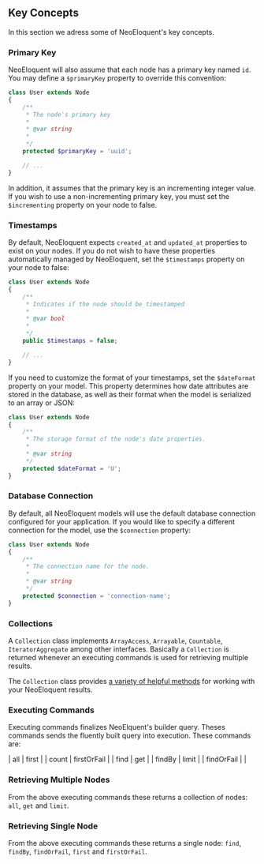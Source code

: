 ## Key Concepts

In this section we adress some of NeoEloquent's key concepts.

### Primary Key
NeoEloquent will also assume that each node has a primary key named `id`. You may define a `$primaryKey` property to override this convention:

```php
class User extends Node
{
    /**
     * The node's primary key
     *
     * @var string
     *
     */
    protected $primaryKey = 'uuid';

    // ...
}

```

In addition, it assumes that the primary key is an incrementing integer value. If you wish to use a non-incrementing primary key, you must set the `$incrementing` property on your node to false.

### Timestamps

By default, NeoEloquent expects `created_at` and `updated_at` properties to exist on your nodes. If you do not wish to have these properties automatically managed by NeoEloquent, set the `$timestamps` property on your node to false:

```php
class User extends Node
{
    /**
     * Indicates if the node should be timestamped
     *
     * @var bool
     *
     */
    public $timestamps = false;

    // ...
}
```

If you need to customize the format of your timestamps, set the `$dateFormat` property on your model. This property determines how date attributes are stored in the database, as well as their format when the model is serialized to an array or JSON:

```php
class User extends Node
{
    /**
     * The storage format of the node's date properties.
     *
     * @var string
     */
    protected $dateFormat = 'U';
}
```

### Database Connection

By default, all NeoEloquent models will use the default database connection configured for your application. If you would like to specify a different connection for the model, use the `$connection` property:

```php
class User extends Node
{
    /**
     * The connection name for the node.
     *
     * @var string
     */
    protected $connection = 'connection-name';
}
```

### Collections

A `Collection` class implements `ArrayAccess`, `Arrayable`, `Countable`, `IteratorAggregate` among other interfaces.
Basically a `Collection` is returned whenever an executing commands is used for retrieving multiple results.

The `Collection` class provides [a variety of helpful methods](https://github.com/Vinelab/neoeloquent-docs/blob/draft-docs/collections.md) for working with your NeoEloquent results.

### Executing Commands

Executing commands finalizes NeoElquent's builder query. Theses commands sends the fluently built query into execution.
These commands are:

| all           | first         |
| count         | firstOrFail   |
| find          | get           |
| findBy        | limit         |
| findOrFail    |               |

### Retrieving Multiple Nodes

From the above executing commands these returns a collection of nodes: `all`, `get` and `limit`.

### Retrieving Single Node

From the above executing commands these returns a single node: `find`, `findBy`, `findOrFail`, `first` and `firstOrFail`.
